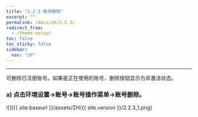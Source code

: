 ```yaml
---
title: "2.2.3 账号删除"
excerpt: ""
permalink: /docs/zh/2.2.3/
redirect_from:
  - /theme-setup/
toc: false
toc_sticky: false
sidebar:
  nav: "zh"
---
```


---
可删除已注册账号。如果是正在使用的账号，删除按钮显示为非激活状态。

### a\) 点击环境设置→账号→账号操作菜单→账号删除。
![]({{ site.baseurl }}/assets/ZH/{{ site.version }}/2.2.3_1.png)

